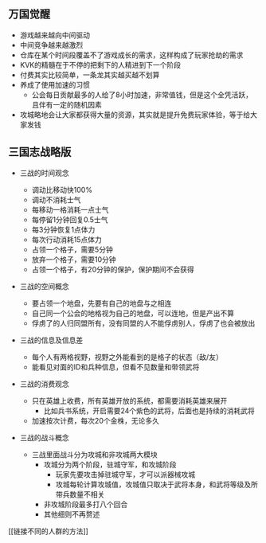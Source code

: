 ## 万国觉醒

- 游戏越来越向中间驱动
- 中间竞争越来越激烈
- 仓库在某个时间段覆盖不了游戏成长的需求，这样构成了玩家抢劫的需求
- KVK的精髓在于不停的把剩下的人精进到下一个阶段
- 付费其实比较简单，一条龙其实越买越不划算
- 养成了使用加速的习惯
	- 公会每日贡献最多的人给了8小时加速，非常值钱，但是这个全凭活跃，且伴有一定的随机因素
- 攻城略地会让大家都获得大量的资源，其实就是提升免费玩家体验，等于给大家发钱

## 三国志战略版

- 三战的时间观念
	- 调动比移动快100%
	- 调动不消耗士气
	- 每移动一格消耗一点士气
	- 每停留1分钟回复0.5士气
	- 每3分钟恢复1点体力
	- 每次行动消耗15点体力
	- 占领一个格子，需要5分钟
	- 放弃一个格子，需要10分钟
	- 占领一个格子，有20分钟的保护，保护期间不会获得

- 三战的空间概念
	- 要占领一个地盘，先要有自己的地盘与之相连
	- 自己同一个公会的地格视为自己的地盘，可以连地，但是产出不算
	- 俘虏了的人归同盟所有，没有同盟的人不能俘虏别人，俘虏了也会被放出

- 三战的信息及信息差
	- 每个人有两格视野，视野之外能看到的是格子的状态（敌/友）
	- 能看见对面的ID和兵种信息，但看不见数量和带领武将

- 三战的消费观念
	- 只在英雄上收费，所有英雄开放的系统，都需要消耗英雄来展开
		- 比如兵书系统，开启需要24个紫色的武将，后面也是持续的消耗武将
	- 加速按次计费，每次20个金株，无论多久

- 三战的战斗概念
	- 三战里面战斗分为攻城和非攻城两大模块
		- 攻城分为两个阶段，驻城守军，和攻城阶段
			- 玩家先要攻击掉驻城守军，才可以派器械攻城
			- 攻城每轮计算攻城值，攻城值只取决于武将本身，和武将等级及所带兵数量不相关
		- 非攻城阶段最多打八个回合
		- 其他细则不再赘述


[[链接不同的人群的方法]]

